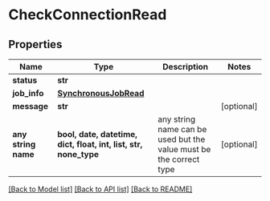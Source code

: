 # CheckConnectionRead


## Properties
Name | Type | Description | Notes
------------ | ------------- | ------------- | -------------
**status** | **str** |  | 
**job_info** | [**SynchronousJobRead**](SynchronousJobRead.md) |  | 
**message** | **str** |  | [optional] 
**any string name** | **bool, date, datetime, dict, float, int, list, str, none_type** | any string name can be used but the value must be the correct type | [optional]

[[Back to Model list]](../README.md#documentation-for-models) [[Back to API list]](../README.md#documentation-for-api-endpoints) [[Back to README]](../README.md)


